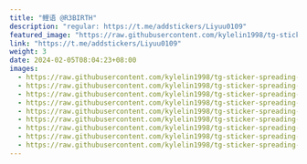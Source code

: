 ```yaml
---
title: "鲤语 @R3BIRTH"
description: "regular: https://t.me/addstickers/Liyuu0109"
featured_image: "https://raw.githubusercontent.com/kylelin1998/tg-sticker-spreading-worldwide-images/main/img/c9cf7ad7-40fb-4c8c-bd80-470c040f0943.jpg"
link: "https://t.me/addstickers/Liyuu0109"
weight: 3
date: 2024-02-05T08:04:23+08:00
images:
  - https://raw.githubusercontent.com/kylelin1998/tg-sticker-spreading-worldwide-images/main/img/c9cf7ad7-40fb-4c8c-bd80-470c040f0943.jpg
  - https://raw.githubusercontent.com/kylelin1998/tg-sticker-spreading-worldwide-images/main/img/1f63e149-6ded-4a8b-a772-b4827d3c14bf.jpg
  - https://raw.githubusercontent.com/kylelin1998/tg-sticker-spreading-worldwide-images/main/img/c1c7a738-7dc7-43ba-9e9d-efdeceeba38c.jpg
  - https://raw.githubusercontent.com/kylelin1998/tg-sticker-spreading-worldwide-images/main/img/53500a80-5423-476d-909c-c683e84c122f.jpg
  - https://raw.githubusercontent.com/kylelin1998/tg-sticker-spreading-worldwide-images/main/img/76fddd00-9db2-4744-9bb5-4acfc5b080f7.jpg
  - https://raw.githubusercontent.com/kylelin1998/tg-sticker-spreading-worldwide-images/main/img/c36e8156-4854-42d6-b701-7cb1c8ac466c.jpg
  - https://raw.githubusercontent.com/kylelin1998/tg-sticker-spreading-worldwide-images/main/img/6a1df96e-782e-4325-8452-46473155f1ed.jpg
  - https://raw.githubusercontent.com/kylelin1998/tg-sticker-spreading-worldwide-images/main/img/3b0e058b-ab92-441e-aca2-ee85fd65c90c.jpg
  - https://raw.githubusercontent.com/kylelin1998/tg-sticker-spreading-worldwide-images/main/img/a607250c-ec30-41cc-b7a2-68cc7eb57504.jpg
---
```

